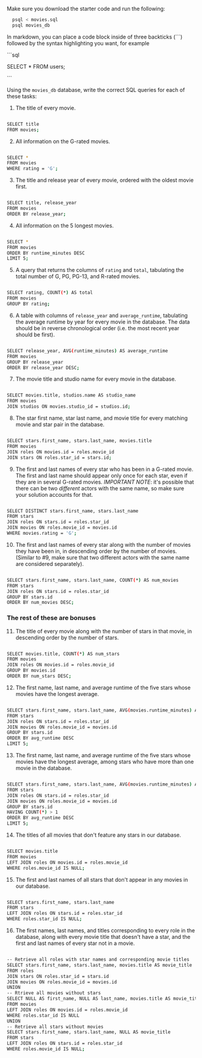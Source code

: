 Make sure you download the starter code and run the following:

```sh
  psql < movies.sql
  psql movies_db
```

In markdown, you can place a code block inside of three backticks (```) followed by the syntax highlighting you want, for example

\```sql

SELECT \* FROM users;

\```

Using the `movies_db` database, write the correct SQL queries for each of these tasks:

1. The title of every movie.

```sh

SELECT title
FROM movies;

```

2. All information on the G-rated movies.

```sh

SELECT *
FROM movies
WHERE rating = 'G';

```

3. The title and release year of every movie, ordered with the
   oldest movie first.

```sh

SELECT title, release_year
FROM movies
ORDER BY release_year;

```

4. All information on the 5 longest movies.

```sh

SELECT *
FROM movies
ORDER BY runtime_minutes DESC
LIMIT 5;

```

5. A query that returns the columns of `rating` and `total`, tabulating the
   total number of G, PG, PG-13, and R-rated movies.

```sh

SELECT rating, COUNT(*) AS total
FROM movies
GROUP BY rating;

```

6. A table with columns of `release_year` and `average_runtime`,
   tabulating the average runtime by year for every movie in the database. The data should be in reverse chronological order (i.e. the most recent year should be first).

```sh

SELECT release_year, AVG(runtime_minutes) AS average_runtime
FROM movies
GROUP BY release_year
ORDER BY release_year DESC;

```

7. The movie title and studio name for every movie in the
   database.

```sh

SELECT movies.title, studios.name AS studio_name
FROM movies
JOIN studios ON movies.studio_id = studios.id;

```

8. The star first name, star last name, and movie title for every
   matching movie and star pair in the database.

```sh

SELECT stars.first_name, stars.last_name, movies.title
FROM movies
JOIN roles ON movies.id = roles.movie_id
JOIN stars ON roles.star_id = stars.id;

```

9. The first and last names of every star who has been in a G-rated movie. The first and last name should appear only once for each star, even if they are in several G-rated movies. *IMPORTANT NOTE*: it's possible that there can be two *different* actors with the same name, so make sure your solution accounts for that.

```sh

SELECT DISTINCT stars.first_name, stars.last_name
FROM stars
JOIN roles ON stars.id = roles.star_id
JOIN movies ON roles.movie_id = movies.id
WHERE movies.rating = 'G';

```

10. The first and last names of every star along with the number
    of movies they have been in, in descending order by the number of movies. (Similar to #9, make sure
    that two different actors with the same name are considered separately).

```sh

SELECT stars.first_name, stars.last_name, COUNT(*) AS num_movies
FROM stars
JOIN roles ON stars.id = roles.star_id
GROUP BY stars.id
ORDER BY num_movies DESC;

```

### The rest of these are bonuses

11. The title of every movie along with the number of stars in
    that movie, in descending order by the number of stars.

```sh

SELECT movies.title, COUNT(*) AS num_stars
FROM movies
JOIN roles ON movies.id = roles.movie_id
GROUP BY movies.id
ORDER BY num_stars DESC;

```

12. The first name, last name, and average runtime of the five
    stars whose movies have the longest average.

```sh

SELECT stars.first_name, stars.last_name, AVG(movies.runtime_minutes) AS avg_runtime
FROM stars
JOIN roles ON stars.id = roles.star_id
JOIN movies ON roles.movie_id = movies.id
GROUP BY stars.id
ORDER BY avg_runtime DESC
LIMIT 5;

```

13. The first name, last name, and average runtime of the five
    stars whose movies have the longest average, among stars who have more than one movie in the database.

```sh

SELECT stars.first_name, stars.last_name, AVG(movies.runtime_minutes) AS avg_runtime
FROM stars
JOIN roles ON stars.id = roles.star_id
JOIN movies ON roles.movie_id = movies.id
GROUP BY stars.id
HAVING COUNT(*) > 1
ORDER BY avg_runtime DESC
LIMIT 5;

```

14. The titles of all movies that don't feature any stars in our
    database.

```sh

SELECT movies.title
FROM movies
LEFT JOIN roles ON movies.id = roles.movie_id
WHERE roles.movie_id IS NULL;

```

15. The first and last names of all stars that don't appear in any movies in our database.

```sh

SELECT stars.first_name, stars.last_name
FROM stars
LEFT JOIN roles ON stars.id = roles.star_id
WHERE roles.star_id IS NULL;

```

16. The first names, last names, and titles corresponding to every
    role in the database, along with every movie title that doesn't have a star, and the first and last names of every star not in a movie.

```sh

-- Retrieve all roles with star names and corresponding movie titles
SELECT stars.first_name, stars.last_name, movies.title AS movie_title
FROM roles
JOIN stars ON roles.star_id = stars.id
JOIN movies ON roles.movie_id = movies.id
UNION
-- Rtrieve all movies without stars
SELECT NULL AS first_name, NULL AS last_name, movies.title AS movie_title
FROM movies
LEFT JOIN roles ON movies.id = roles.movie_id
WHERE roles.star_id IS NULL
UNION
-- Retrieve all stars without movies
SELECT stars.first_name, stars.last_name, NULL AS movie_title
FROM stars
LEFT JOIN roles ON stars.id = roles.star_id
WHERE roles.movie_id IS NULL;

```
